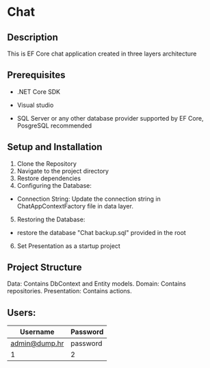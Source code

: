 # Chat
## Description
This is EF Core chat application created in three layers architecture

## Prerequisites
- .NET Core SDK
- Visual studio

- SQL Server or any other database provider supported by EF Core, PosgreSQL recommended

  
## Setup and Installation
1. Clone the Repository
2. Navigate to the project directory
3. Restore dependencies
4. Configuring the Database:
- Connection String: Update the connection string in ChatAppContextFactory file in data layer.
5. Restoring the Database:
- restore the database "Chat backup.sql" provided in the root
6. Set Presentation as a startup project

## Project Structure

Data: Contains DbContext and Entity models.
Domain: Contains repositories.
Presentation: Contains actions.

## Users:
Username | Password
--- | --- 
admin@dump.hr | password
1 | 2 






